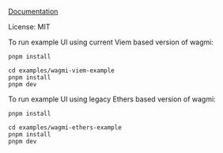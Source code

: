 [Documentation](https://docs.bondprotocol.finance/developers/options-library)

License: MIT

To run example UI using current Viem based version of wagmi:

```
pnpm install

cd examples/wagmi-viem-example
pnpm install
pnpm dev
```

To run example UI using legacy Ethers based version of wagmi:

```
pnpm install

cd examples/wagmi-ethers-example
pnpm install
pnpm dev
```
